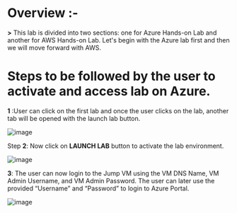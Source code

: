 # Overview :-

**>** This lab is divided into two sections: one for Azure Hands-on Lab and another for AWS Hands-on Lab. Let's begin with the Azure lab first and then we will move forward with AWS.

# Steps to be followed by the user to activate and access lab on Azure.

**1**	:User can click on the first lab and once the user clicks on the lab, another tab will be opened with the launch lab button.

![image](https://user-images.githubusercontent.com/85232046/160369896-3aa88f0d-aa41-4759-b928-d7e03ba4c4d8.png)

Step **2**: Now click on **LAUNCH LAB** button to activate the lab environment.

![image](https://user-images.githubusercontent.com/85232046/160365851-ef79738a-b73b-49b5-8eeb-25caa3dd900c.png)
 
**3**:	The user can now login to the Jump VM using the VM DNS Name, VM Admin Username, and VM Admin Password. The user can later use the provided “Username” and “Password” to login to Azure Portal.

![image](https://user-images.githubusercontent.com/85232046/160376110-a7dba2a3-528c-4206-ae5f-2ac36b27fb95.png)
